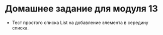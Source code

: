 # Домашнее задание для модуля 13

* Тест простого списка List на добавление элемента в середину списка.

